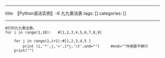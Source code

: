 
--- 
title:  【Python语法实例】-6 九九乘法表 
tags: []
categories: [] 

---
```
#打印九九乘法表。
for i in range(1,10):   #[1,2,3,4,5,6,7,8,9]
    
    for j in range(1,i+1):#[1,2,3,4,5 ]
        print (i,'*',j,'=',i*j,'\t',end="")     #end=""作用是不换行
    print("")    

```
